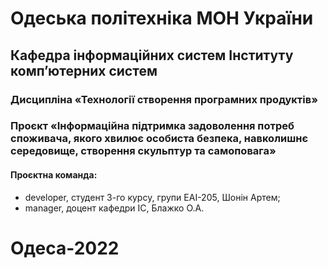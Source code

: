 # Одеська політехніка МОН України
## Кафедра інформаційних систем Інституту комп’ютерних систем
### Дисципліна «Технології створення програмних продуктів» 
### Проєкт «Інформаційна підтримка задоволення потреб споживача, якого хвилює особиста безпека, навколишнє середовище, створення скульптур та самоповага» 
#### Проєктна команда:
- developer, студент 3-го курсу, групи ЕАІ-205, Шонін Артем;
- manager, доцент кафедри ІС, Блажко О.А.
# Одеса-2022
